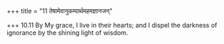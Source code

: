 +++
title = "11 तेषामेवानुकम्पार्थमहमज्ञानजन्"

+++
10.11 By My grace, I live in their hearts; and I dispel the darkness of
ignorance by the shining light of wisdom.
